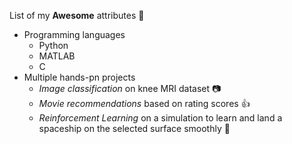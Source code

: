 List of my **Awesome** attributes :tada:
- Programming languages
  - Python
  - MATLAB
  - C
- Multiple hands-pn projects
  - *Image classification* on knee MRI dataset :camera:
  - *Movie recommendations* based on rating scores :+1:
  - *Reinforcement Learning* on a simulation to learn and land a spaceship on the selected surface smoothly :rocket:
